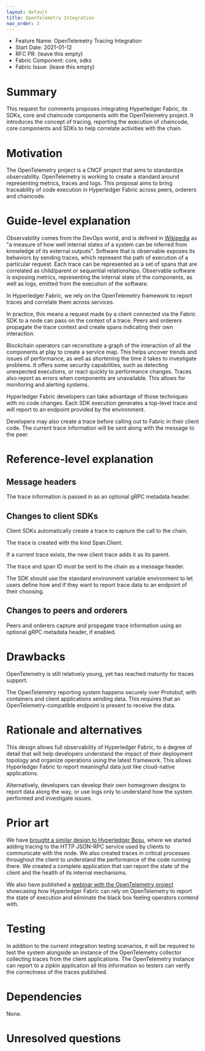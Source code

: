 ```yaml
---
layout: default
title: OpenTelemetry Integration
nav_order: 3
---
```


- Feature Name: OpenTelemetry Tracing Integration
- Start Date: 2021-01-12
- RFC PR: (leave this empty)
- Fabric Component: core, sdks
- Fabric Issue: (leave this empty)

# Summary
[summary]: #summary

This request for comments proposes integrating Hyperledger Fabric, its SDKs, core and chaincode components with the OpenTelemetry project.
It introduces the concept of tracing, reporting the execution of chaincode, core components and SDKs to help correlate activities with the chain.


# Motivation
[motivation]: #motivation

The OpenTelemetry project is a CNCF project that aims to standardize observability.
OpenTelemetry is working to create a standard around representing metrics, traces and logs.
This proposal aims to bring traceability of code execution in Hyperledger Fabric across peers, orderers and chaincode.


# Guide-level explanation
[guide-level-explanation]: #guide-level-explanation

Observability comes from the DevOps world, and is defined in [Wikipedia](https://en.wikipedia.org/wiki/Observability) as "a measure of how well internal states of a system 
can be inferred from knowledge of its external outputs".
Software that is observable exposes its behaviors by sending traces, which represent the path of execution of a particular request.
Each trace can be represented as a set of spans that are correlated as child/parent or sequential relationships.
Observable software is exposing metrics, representing the internal state of the components, as well as logs, emitted from the execution of the software.

In Hyperledger Fabric, we rely on the OpenTelemetry framework to report traces and correlate them across services.

In practice, this means a request made by a client connected via the Fabric SDK to a node can pass on the context of a trace.
Peers and orderers propagate the trace context and create spans indicating their own interaction.

Blockchain operators can reconstitute a graph of the interaction of all the components at play to create a service map.
This helps uncover trends and issues of performance, as well as shortening the time it takes to investigate problems.
It offers some security capabilities, such as detecting unexpected executions, or react quickly to performance changes.
Traces also report as errors when components are unavailable. This allows for monitoring and alerting systems.

Hyperledger Fabric developers can take advantage of those techniques with no code changes.
Each SDK execution generates a top-level trace and will report to an endpoint provided by the environment.

Developers may also create a trace before calling out to Fabric in their client code.
The current trace information will be sent along with the message to the peer.

# Reference-level explanation
[reference-level-explanation]: #reference-level-explanation

## Message headers

The trace information is passed in as an optional gRPC metadata header.

## Changes to client SDKs

Client SDKs automatically create a trace to capture the call to the chain.

The trace is created with the kind Span.Client.

If a current trace exists, the new client trace adds it as its parent.

The trace and span ID must be sent to the chain as a message header.

The SDK should use the standard environment variable environment to let users define how and if they want to report
trace data to an endpoint of their choosing.

## Changes to peers and orderers

Peers and orderers capture and propagate trace information using an optional gRPC metadata header, if enabled.

# Drawbacks
[drawbacks]: #drawbacks

OpenTelemetry is still relatively young, yet has reached maturity for traces support.

The OpenTelemetry reporting system happens securely over Protobuf, with containers and client applications sending data.
This requires that an OpenTelemetry-compatible endpoint is present to receive the data.

# Rationale and alternatives
[alternatives]: #alternatives

This design allows full observability of Hyperledger Fabric, to a degree of detail that will help developers understand
the impact of their deployment topology and organize operations using the latest framework. This allows Hyperledger Fabric
to report meaningful data just like cloud-native applications.

Alternatively, developers can develop their own homegrown designs to report data along the way, or use logs only
to understand how the system performed and investigate issues.

# Prior art
[prior-art]: #prior-art

We have [brought a similar design to Hyperledger Besu](https://github.com/hyperledger/besu/pull/1557), 
where we started adding tracing to the HTTP JSON-RPC service
used by clients to communicate with the node. We also created traces in critical processes throughout the client
to understand the performance of the code running there. We created a complete application that can report the state
of the client and the health of its internal mechanisms.

We also have published a [webinar with the OpenTelemetry project](https://www.cncf.io/webinars/observability-of-multi-party-computation-with-opentelemetry/)
showcasing how Hyperledger Fabric can rely on OpenTelemetry to report the state of execution and 
eliminate the black box feeling operators contend with.


# Testing
[testing]: #testing

In addition to the current integration testing scenarios, it will be required to test the system alongside an instance
of the OpenTelemetry collector collecting traces from the client applications.
The OpenTelemetry instance can report to a zipkin application all this information so testers can verify the correctness of the traces published.

# Dependencies
[dependencies]: #dependencies

None.

# Unresolved questions
[unresolved]: #unresolved-questions

